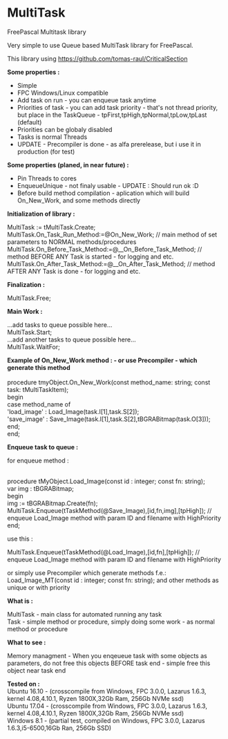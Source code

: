 # MultiTask
FreePascal Multitask library

Very simple to use Queue based MultiTask library for FreePascal.

This library using https://github.com/tomas-raul/CriticalSection

<b>Some properties :</b><br/>
- Simple<br/>
- FPC Windows/Linux compatible<br/>
- Add task on run - you can enqueue task anytime<br/>
- Priorities of task - you can add task priority - that's not thread priority, but place in the TaskQueue - tpFirst,tpHigh,tpNormal,tpLow,tpLast (default)<br/>
- Priorities can be globaly disabled<br/>
- Tasks is normal Threads<br/>
- UPDATE - Precompiler is done - as alfa prerelease, but i use it in production (for test)


<b>Some properties (planed, in near future) :</b><br/>
- Pin Threads to cores<br/>
- EnqueueUnique - not finaly usable - UPDATE : Should run ok :D
- Before build method compilation - aplication which will build On_New_Work, and some methods directly <br/>
 


<b>Initialization of library :</b><br/>

  MultiTask := tMultiTask.Create;<br/>
  MultiTask.On_Task_Run_Method:=@On_New_Work;    // main method of set parameters to NORMAL methods/procedures<br/>
  MultiTask.On_Before_Task_Method:=@__On_Before_Task_Method; // method BEFORE ANY Task is started - for logging and etc.<br/>
  MultiTask.On_After_Task_Method:=@__On_After_Task_Method; // method AFTER ANY Task is done - for logging and etc.<br/>


<b>Finalization :</b><br/>

  MultiTask.Free;<br/>


<b>Main Work :</b><br/>

  ...add tasks to queue possible here...<br/>
  MultiTask.Start;<br/>
  ...add another tasks to queue possible here...<br/>
  MultiTask.WaitFor;<br/>

<b>Example of On_New_Work method : - or use Precompiler - which generate this method</b><br/>
<br/>
procedure tmyObject.On_New_Work(const method_name: string; const task: tMultiTaskItem);<br/>
begin<br/>
   case method_name of<br/>
     'load_image' : Load_Image(task.I[1],task.S[2]);<br/>
     'save_image' : Save_Image(task.I[1],task.S[2],tBGRABitmap(task.O[3]));<br/>
   end; <br/>
end;<br/>


<b>Enqueue task to queue :</b><br/>

for enqueue method :<br/><br/>

procedure tMyObject.Load_Image(const id : integer; const fn: string);<br/>
var img : tBGRABitmap;<br/>
begin<br/>
   img := tBGRABitmap.Create(fn);<br/>
   MultiTask.Enqueue(tTaskMethod(@Save_Image),[id,fn,img],[tpHigh]); // enqueue Load_Image method with param ID and filename with HighPriority<br/>
end;<br/>

use this :<br/>

MultiTask.Enqueue(tTaskMethod(@Load_Image),[id,fn],[tpHigh]); // enqueue Load_Image method with param ID and filename with HighPriority<br/>

or simply use Precompiler which generate methods f.e.:
Load_Image_MT(const id : integer; const fn: string);
and other methods as unique or with priority


 <b>What is :</b><br/>
 
 MultiTask - main class for automated running any task<br/>
 Task - simple method or procedure, simply doing some work - as normal method or procedure<br/>
 
 <b>What to see :</b><br/>
 
 Memory managment - When you enqeueue task with some objects as parameters, do not free this objects BEFORE task end - simple free this object near task end<br/>
 
 
<b>Tested on :</b><br/>
Ubuntu 16.10 - 
(crosscompile from Windows, FPC 3.0.0, Lazarus 1.6.3, kernel 4.08,4.10.1, Ryzen 1800X,32Gb Ram, 256Gb NVMe ssd)<br/>
Ubuntu 17.04 - 
(crosscompile from Windows, FPC 3.0.0, Lazarus 1.6.3, kernel 4.08,4.10.1, Ryzen 1800X,32Gb Ram, 256Gb NVMe ssd)<br/>
Windows 8.1 - 
(partial test, compiled on Windows, FPC 3.0.0, Lazarus 1.6.3,i5-6500,16Gb Ran, 256Gb SSD)<br/>
 
